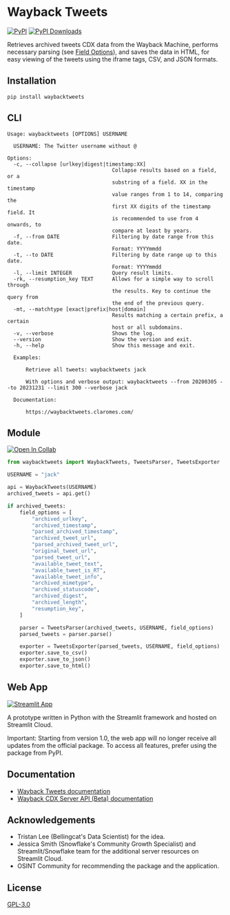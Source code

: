 # Wayback Tweets

[![PyPI](https://img.shields.io/pypi/v/waybacktweets)](https://pypi.org/project/waybacktweets) [![PyPI Downloads](https://static.pepy.tech/badge/waybacktweets)](https://pepy.tech/projects/waybacktweets)

Retrieves archived tweets CDX data from the Wayback Machine, performs necessary parsing (see [Field Options](https://waybacktweets.claromes.com/field_options)), and saves the data in HTML, for easy viewing of the tweets using the iframe tags, CSV, and JSON formats.

## Installation

```shell
pip install waybacktweets
```

## CLI

```shell
Usage: waybacktweets [OPTIONS] USERNAME

  USERNAME: The Twitter username without @

Options:
  -c, --collapse [urlkey|digest|timestamp:XX]
                                  Collapse results based on a field, or a
                                  substring of a field. XX in the timestamp
                                  value ranges from 1 to 14, comparing the
                                  first XX digits of the timestamp field. It
                                  is recommended to use from 4 onwards, to
                                  compare at least by years.
  -f, --from DATE                 Filtering by date range from this date.
                                  Format: YYYYmmdd
  -t, --to DATE                   Filtering by date range up to this date.
                                  Format: YYYYmmdd
  -l, --limit INTEGER             Query result limits.
  -rk, --resumption_key TEXT      Allows for a simple way to scroll through
                                  the results. Key to continue the query from
                                  the end of the previous query.
  -mt, --matchtype [exact|prefix|host|domain]
                                  Results matching a certain prefix, a certain
                                  host or all subdomains.
  -v, --verbose                   Shows the log.
  --version                       Show the version and exit.
  -h, --help                      Show this message and exit.

  Examples:

      Retrieve all tweets: waybacktweets jack

      With options and verbose output: waybacktweets --from 20200305 --to 20231231 --limit 300 --verbose jack

  Documentation:

      https://waybacktweets.claromes.com/
```

## Module

[![Open In Collab](https://colab.research.google.com/assets/colab-badge.svg)](https://colab.research.google.com/drive/1tnaM3rMWpoSHBZ4P_6iHFPjraWRQ3OGe?usp=sharing)

```python
from waybacktweets import WaybackTweets, TweetsParser, TweetsExporter

USERNAME = "jack"

api = WaybackTweets(USERNAME)
archived_tweets = api.get()

if archived_tweets:
    field_options = [
        "archived_urlkey",
        "archived_timestamp",
        "parsed_archived_timestamp",
        "archived_tweet_url",
        "parsed_archived_tweet_url",
        "original_tweet_url",
        "parsed_tweet_url",
        "available_tweet_text",
        "available_tweet_is_RT",
        "available_tweet_info",
        "archived_mimetype",
        "archived_statuscode",
        "archived_digest",
        "archived_length",
        "resumption_key",
    ]

    parser = TweetsParser(archived_tweets, USERNAME, field_options)
    parsed_tweets = parser.parse()

    exporter = TweetsExporter(parsed_tweets, USERNAME, field_options)
    exporter.save_to_csv()
    exporter.save_to_json()
    exporter.save_to_html()
```

## Web App

[![Streamlit App](https://static.streamlit.io/badges/streamlit_badge_black_white.svg)](https://waybacktweets.streamlit.app)

A prototype written in Python with the Streamlit framework and hosted on Streamlit Cloud.

Important: Starting from version 1.0, the web app will no longer receive all updates from the official package. To access all features, prefer using the package from PyPI.

## Documentation

- [Wayback Tweets documentation](https://waybacktweets.claromes.com/)
- [Wayback CDX Server API (Beta) documentation](https://archive.org/developers/wayback-cdx-server.html)

## Acknowledgements

- Tristan Lee (Bellingcat's Data Scientist) for the idea.
- Jessica Smith (Snowflake's Community Growth Specialist) and Streamlit/Snowflake team for the additional server resources on Streamlit Cloud.
- OSINT Community for recommending the package and the application.

## License

[GPL-3.0](LICENSE.md)
